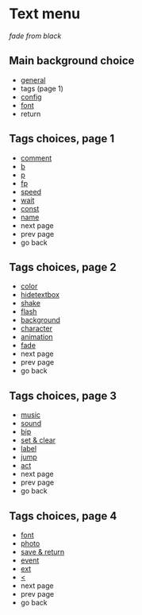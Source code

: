 # Text menu

_fade from black_

## Main background choice

- [general](general.md)
- tags (page 1)
- [config](config.md)
- [font](font.md)
- return

## Tags choices, page 1

- [comment](tags/comment.md)
- [b](tags/b.md)
- [p](tags/p.md)
- [fp](tags/fp.md)
- [speed](tags/speed.md)
- [wait](tags/wait.md)
- [const](tags/const.md)
- [name](tags/name.md)
- next page
- prev page
- go back

## Tags choices, page 2

- [color](tags/color.md)
- [hidetextbox](tags/hidetextbox.md)
- [shake](tags/shake.md)
- [flash](tags/flash.md)
- [background](tags/background.md)
- [character](tags/character.md)
- [animation](tags/animation.md)
- [fade](tags/fade.md)
- next page
- prev page
- go back

## Tags choices, page 3

- [music](tags/music.md)
- [sound](tags/sound.md)
- [bip](tags/bip.md)
- [set & clear](tags/set_clear.md)
- [label](tags/label.md)
- [jump](tags/jump.md)
- [act](tags/act.md)
- next page
- prev page
- go back

## Tags choices, page 4

- [font](tags/font.md)
- [photo](tags/photo.md)
- [save & return](tags/save_return.md)
- [event](tags/event.md)
- [ext](tags/ext.md)
- [<](tags/angle.md)
- next page
- prev page
- go back
